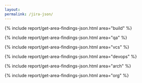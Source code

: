```yaml
---
layout:
permalink: /jira-json/
---
```


{% include report/get-area-findings-json.html area="build" %}

{% include report/get-area-findings-json.html area="qa" %}

{% include report/get-area-findings-json.html area="vcs" %}

{% include report/get-area-findings-json.html area="devops" %}

{% include report/get-area-findings-json.html area="arch" %}

{% include report/get-area-findings-json.html area="org" %}
